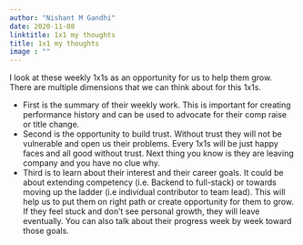 ```yaml
---
author: "Nishant M Gandhi"
date: 2020-11-08
linktitle: 1x1 my thoughts
title: 1x1 my thoughts
image : ""
---
```


I look at these weekly 1x1s as an opportunity for us to help them grow. There are multiple dimensions that we can think about for this 1x1s.

+ First is the summary of their weekly work. This is important for creating performance history and can be used to advocate for their comp raise or title change.
+ Second is the opportunity to build trust. Without trust they will not be vulnerable and open us their problems. Every 1x1s will be just happy faces and all good without trust. Next thing you know is they are leaving company and you have no clue why.
+ Third is to learn about their interest and their career goals. It could be about extending competency (i.e. Backend to full-stack) or towards moving up the ladder (i.e individual contributor to team lead). This will help us to put them on right path or create opportunity for them to grow. If they feel stuck and don’t see personal growth, they will leave eventually. You can also talk about their progress week by week toward those goals.
